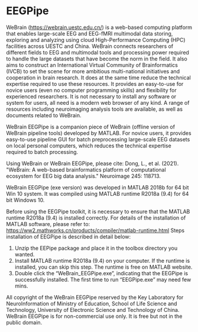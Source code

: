 # EEGPipe
WeBrain (https://webrain.uestc.edu.cn/) is a web-based computing platform that enables large-scale EEG and EEG-fMRI multimodal data storing, exploring and analyzing using cloud High-Performance Computing (HPC) facilities across UESTC and China. WeBrain connects researchers of different fields to EEG and multimodal tools and processing power required to handle the large datasets that have become the norm in the field. It also aims to construct an International Virtual Community of Brainformatics (IVCB) to set the scene for more ambitious multi-national initiatives and cooperation in brain research. It does at the same time reduce the technical expertise required to use these resources. It provides an easy-to-use for novice users (even no computer programming skills) and flexibility for experienced researchers. It is not necessary to install any software or system for users, all need is a modern web browser of any kind. A range of resources including neuroimaging analysis tools are available, as well as documents related to WeBrain.

WeBrain EEGPipe is a companion piece of WeBrain (offline version of WeBrain pipeline tools) developed by MATLAB. For novice users, it provides easy-to-use pipeline GUI for batch preprocessing large-scale EEG datasets on local personal computers, which reduces the technical expertise required to batch processing.

Using WeBrain or WeBrain EEGPipe, please cite:
Dong, L., et al. (2021). "WeBrain: A web-based brainformatics platform of computational ecosystem for EEG big data analysis." Neuroimage 245: 118713.

WeBrain EEGPipe (exe version) was developed in MATLAB 2018b for 64 bit Win 10 system. It was compiled using MATLAB runtime R2018a (9.4) for 64 bit Windows 10.

Before using the EEGPipe toolkit, it is necessary to ensure that the MATLAB runtime R2018a (9.4) is installed correctly. For details of the installation of MATLAB software, please refer to:
https://ww2.mathworks.cn/products/compiler/matlab-runtime.html
Steps installation of EEGPipe is described in detail below:
1)	Unzip the EEPipe package and place it in the toolbox directory you wanted.
2)	Install MATLAB runtime R2018a (9.4) on your computer. If the runtime is installed, you can skip this step. The runtime is free on MATLAB website.
3)	Double click the “WeBrain_EEGPipe.exe”, indicating that the EEGPipe is successfully installed. The first time to run “EEGPipe.exe” may need few mins.

All copyright of the WeBrain EEGPipe reserved by the Key Laboratory for NeuroInformation of Ministry of Education, School of Life Science and Technology, University of Electronic Science and Technology of China. WeBrain EEGPipe is for non-commercial use only. It is free but not in the public domain.
